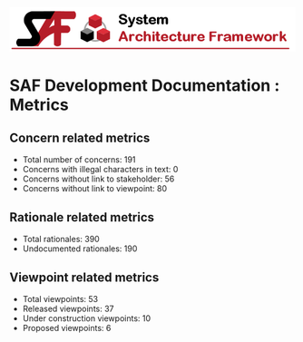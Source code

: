 ![System Architecture Framework](diagrams/Banner_SAF.png)
# SAF Development Documentation : Metrics
## Concern related metrics
 * Total number of concerns: 191
 * Concerns with illegal characters in text: 0
 * Concerns without link to stakeholder: 56
 * Concerns without link to viewpoint: 80
## Rationale related metrics
 * Total rationales: 390
 * Undocumented rationales: 190
## Viewpoint related metrics
 * Total viewpoints: 53
 * Released viewpoints: 37
 * Under construction viewpoints: 10
 * Proposed viewpoints: 6
